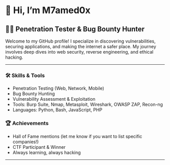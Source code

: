 # 👋 Hi, I’m M7amed0x

## 🕵️‍♂️ Penetration Tester & Bug Bounty Hunter

Welcome to my GitHub profile! I specialize in discovering vulnerabilities, securing applications, and making the internet a safer place. My journey involves deep dives into web security, reverse engineering, and ethical hacking.

---

### 🛠️ Skills & Tools
- Penetration Testing (Web, Network, Mobile)
- Bug Bounty Hunting
- Vulnerability Assessment & Exploitation
- Tools: Burp Suite, Nmap, Metasploit, Wireshark, OWASP ZAP, Recon-ng
- Languages: Python, Bash, JavaScript, PHP

### 🏆 Achievements
- Hall of Fame mentions (let me know if you want to list specific companies!)
- CTF Participant & Winner
- Always learning, always hacking

---
